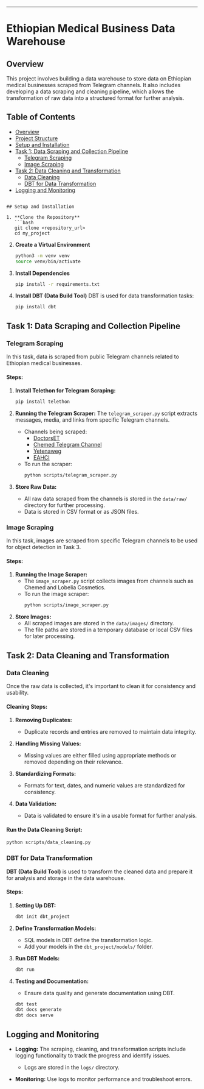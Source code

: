 

---

# Ethiopian Medical Business Data Warehouse

## Overview
This project involves building a data warehouse to store data on Ethiopian medical businesses scraped from Telegram channels. It also includes developing a data scraping and cleaning pipeline, which allows the transformation of raw data into a structured format for further analysis.

## Table of Contents
- [Overview](#overview)
- [Project Structure](#project-structure)
- [Setup and Installation](#setup-and-installation)
- [Task 1: Data Scraping and Collection Pipeline](#task-1-data-scraping-and-collection-pipeline)
  - [Telegram Scraping](#telegram-scraping)
  - [Image Scraping](#image-scraping)
- [Task 2: Data Cleaning and Transformation](#task-2-data-cleaning-and-transformation)
  - [Data Cleaning](#data-cleaning)
  - [DBT for Data Transformation](#dbt-for-data-transformation)
- [Logging and Monitoring](#logging-and-monitoring)


```

## Setup and Installation

1. **Clone the Repository**
   ```bash
   git clone <repository_url>
   cd my_project
   ```

2. **Create a Virtual Environment**
   ```bash
   python3 -m venv venv
   source venv/bin/activate
   ```

3. **Install Dependencies**
   ```bash
   pip install -r requirements.txt
   ```

4. **Install DBT (Data Build Tool)**
   DBT is used for data transformation tasks:
   ```bash
   pip install dbt
   ```

## Task 1: Data Scraping and Collection Pipeline

### Telegram Scraping

In this task, data is scraped from public Telegram channels related to Ethiopian medical businesses.

#### Steps:
1. **Install Telethon for Telegram Scraping:**
   ```bash
   pip install telethon
   ```

2. **Running the Telegram Scraper:**
   The `telegram_scraper.py` script extracts messages, media, and links from specific Telegram channels.
   - Channels being scraped:
     - [DoctorsET](https://t.me/DoctorsET)
     - [Chemed Telegram Channel](https://t.me/lobelia4cosmetics)
     - [Yetenaweg](https://t.me/yetenaweg)
     - [EAHCI](https://t.me/EAHCI)
   - To run the scraper:
     ```bash
     python scripts/telegram_scraper.py
     ```

3. **Store Raw Data:**
   - All raw data scraped from the channels is stored in the `data/raw/` directory for further processing.
   - Data is stored in CSV format or as JSON files.

### Image Scraping

In this task, images are scraped from specific Telegram channels to be used for object detection in Task 3.

#### Steps:
1. **Running the Image Scraper:**
   - The `image_scraper.py` script collects images from channels such as Chemed and Lobelia Cosmetics.
   - To run the image scraper:
     ```bash
     python scripts/image_scraper.py
     ```
2. **Store Images:**
   - All scraped images are stored in the `data/images/` directory.
   - The file paths are stored in a temporary database or local CSV files for later processing.

## Task 2: Data Cleaning and Transformation

### Data Cleaning
Once the raw data is collected, it's important to clean it for consistency and usability.

#### Cleaning Steps:
1. **Removing Duplicates:**
   - Duplicate records and entries are removed to maintain data integrity.

2. **Handling Missing Values:**
   - Missing values are either filled using appropriate methods or removed depending on their relevance.

3. **Standardizing Formats:**
   - Formats for text, dates, and numeric values are standardized for consistency.

4. **Data Validation:**
   - Data is validated to ensure it's in a usable format for further analysis.

#### Run the Data Cleaning Script:
   ```bash
   python scripts/data_cleaning.py
   ```

### DBT for Data Transformation

**DBT (Data Build Tool)** is used to transform the cleaned data and prepare it for analysis and storage in the data warehouse.

#### Steps:
1. **Setting Up DBT:**
   ```bash
   dbt init dbt_project
   ```

2. **Define Transformation Models:**
   - SQL models in DBT define the transformation logic.
   - Add your models in the `dbt_project/models/` folder.

3. **Run DBT Models:**
   ```bash
   dbt run
   ```

4. **Testing and Documentation:**
   - Ensure data quality and generate documentation using DBT.
   ```bash
   dbt test
   dbt docs generate
   dbt docs serve
   ```

## Logging and Monitoring

- **Logging:** The scraping, cleaning, and transformation scripts include logging functionality to track the progress and identify issues.
  - Logs are stored in the `logs/` directory.

- **Monitoring:** Use logs to monitor performance and troubleshoot errors.


